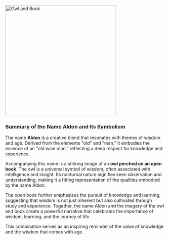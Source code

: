 <img src="https://github.com/user-attachments/assets/b81b3f5a-0159-4a80-b253-01c2a213943d" alt="Owl and Book" style="width: 350px; height: auto;"/>

### Summary of the Name Aldon and Its Symbolism

The name **Aldon** is a creative blend that resonates with themes of wisdom and age. Derived from the elements "old" and "man," it embodies the essence of an "old wise man," reflecting a deep respect for knowledge and experience.

Accompanying this name is a striking image of an **owl perched on an open book**. The owl is a universal symbol of wisdom, often associated with intelligence and insight. Its nocturnal nature signifies keen observation and understanding, making it a fitting representation of the qualities embodied by the name Aldon.

The open book further emphasizes the pursuit of knowledge and learning, suggesting that wisdom is not just inherent but also cultivated through study and experience. Together, the name Aldon and the imagery of the owl and book create a powerful narrative that celebrates the importance of wisdom, learning, and the journey of life.

This combination serves as an inspiring reminder of the value of knowledge and the wisdom that comes with age.

